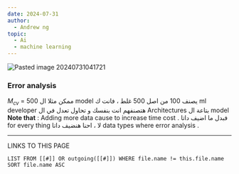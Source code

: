 ```yaml
---
date: 2024-07-31
author:
  - Andrew ng
topic:
  - Ai
  - machine learning
---
```


![Pasted image 20240731041721](Pasted%20image%2020240731041721.png)

### Error analysis 
$M_{cv}$ = 500 
ممكن مثلا ال model يصنف 100 من اصل 500 غلط ، فانت ك ml developer هتصنفهم انت بنفسك و تحاول تعدل في ال Architectures  بتاعة ال model 
**Note that** : Adding more data cause to increase time cost . 
فبدل ما اضيف داتا for every thing لا ، احنا هنضيف داتا data types where error analysis  . 

----
LINKS TO THIS PAGE 
```dataview
LIST FROM [[#]] OR outgoing([[#]]) WHERE file.name != this.file.name SORT file.name ASC
```

